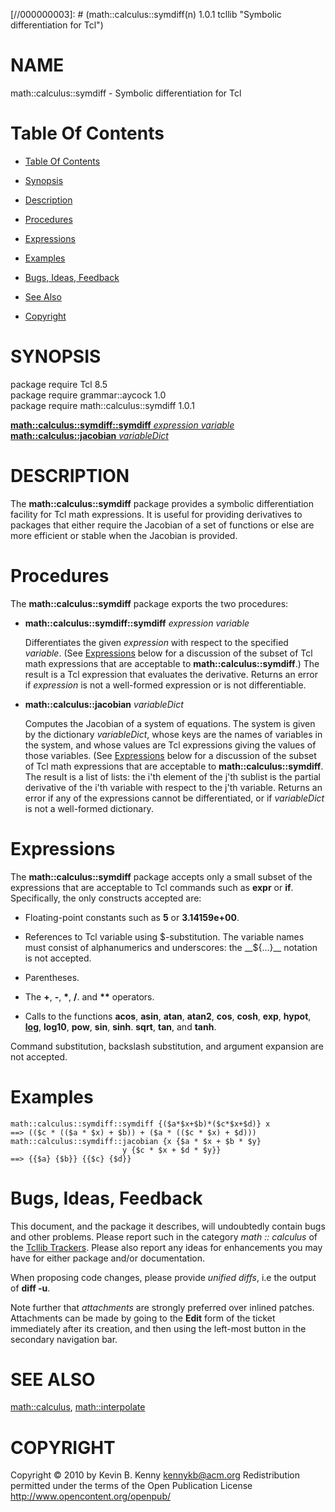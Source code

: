 
[//000000001]: # (math::calculus::symdiff - Symbolic differentiation for Tcl)
[//000000002]: # (Generated from file 'symdiff.man' by tcllib/doctools with format 'markdown')
[//000000003]: # (math::calculus::symdiff(n) 1.0.1 tcllib "Symbolic differentiation for Tcl")

# NAME

math::calculus::symdiff - Symbolic differentiation for Tcl

# <a name='toc'></a>Table Of Contents

  -  [Table Of Contents](#toc)

  -  [Synopsis](#synopsis)

  -  [Description](#section1)

  -  [Procedures](#section2)

  -  [Expressions](#section3)

  -  [Examples](#section4)

  -  [Bugs, Ideas, Feedback](#section5)

  -  [See Also](#see-also)

  -  [Copyright](#copyright)

# <a name='synopsis'></a>SYNOPSIS

package require Tcl 8.5  
package require grammar::aycock 1.0  
package require math::calculus::symdiff 1.0.1  

[__math::calculus::symdiff::symdiff__ *expression* *variable*](#1)  
[__math::calculus::jacobian__ *variableDict*](#2)  

# <a name='description'></a>DESCRIPTION

The __math::calculus::symdiff__ package provides a symbolic differentiation
facility for Tcl math expressions. It is useful for providing derivatives to
packages that either require the Jacobian of a set of functions or else are more
efficient or stable when the Jacobian is provided.

# <a name='section2'></a>Procedures

The __math::calculus::symdiff__ package exports the two procedures:

  - <a name='1'></a>__math::calculus::symdiff::symdiff__ *expression* *variable*

    Differentiates the given *expression* with respect to the specified
    *variable*. (See [Expressions](#section3) below for a discussion of the
    subset of Tcl math expressions that are acceptable to
    __math::calculus::symdiff__.) The result is a Tcl expression that evaluates
    the derivative. Returns an error if *expression* is not a well-formed
    expression or is not differentiable.

  - <a name='2'></a>__math::calculus::jacobian__ *variableDict*

    Computes the Jacobian of a system of equations. The system is given by the
    dictionary *variableDict*, whose keys are the names of variables in the
    system, and whose values are Tcl expressions giving the values of those
    variables. (See [Expressions](#section3) below for a discussion of the
    subset of Tcl math expressions that are acceptable to
    __math::calculus::symdiff__. The result is a list of lists: the i'th element
    of the j'th sublist is the partial derivative of the i'th variable with
    respect to the j'th variable. Returns an error if any of the expressions
    cannot be differentiated, or if *variableDict* is not a well-formed
    dictionary.

# <a name='section3'></a>Expressions

The __math::calculus::symdiff__ package accepts only a small subset of the
expressions that are acceptable to Tcl commands such as __expr__ or __if__.
Specifically, the only constructs accepted are:

  - Floating-point constants such as __5__ or __3.14159e+00__.

  - References to Tcl variable using $-substitution. The variable names must
    consist of alphanumerics and underscores: the __${...}__ notation is not
    accepted.

  - Parentheses.

  - The __+__, __-__, __*__, __/__. and __**__ operators.

  - Calls to the functions __acos__, __asin__, __atan__, __atan2__, __cos__,
    __cosh__, __exp__, __hypot__, __[log](../log/log.md)__, __log10__, __pow__,
    __sin__, __sinh__. __sqrt__, __tan__, and __tanh__.

Command substitution, backslash substitution, and argument expansion are not
accepted.

# <a name='section4'></a>Examples

    math::calculus::symdiff::symdiff {($a*$x+$b)*($c*$x+$d)} x
    ==> (($c * (($a * $x) + $b)) + ($a * (($c * $x) + $d)))
    math::calculus::symdiff::jacobian {x {$a * $x + $b * $y}
                             y {$c * $x + $d * $y}}
    ==> {{$a} {$b}} {{$c} {$d}}

# <a name='section5'></a>Bugs, Ideas, Feedback

This document, and the package it describes, will undoubtedly contain bugs and
other problems. Please report such in the category *math :: calculus* of the
[Tcllib Trackers](http://core.tcl.tk/tcllib/reportlist). Please also report any
ideas for enhancements you may have for either package and/or documentation.

When proposing code changes, please provide *unified diffs*, i.e the output of
__diff -u__.

Note further that *attachments* are strongly preferred over inlined patches.
Attachments can be made by going to the __Edit__ form of the ticket immediately
after its creation, and then using the left-most button in the secondary
navigation bar.

# <a name='see-also'></a>SEE ALSO

[math::calculus](calculus.md), [math::interpolate](interpolate.md)

# <a name='copyright'></a>COPYRIGHT

Copyright &copy; 2010 by Kevin B. Kenny <kennykb@acm.org>
Redistribution permitted under the terms of the Open Publication License <http://www.opencontent.org/openpub/>
